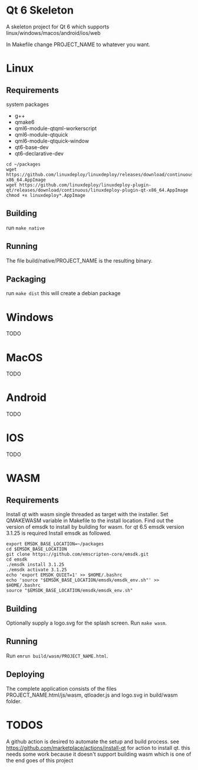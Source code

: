 # Qt 6 Skeleton

A skeleton project for Qt 6 which supports linux/windows/macos/android/ios/web

In Makefile change PROJECT_NAME to whatever you want.

# Linux

## Requirements
system packages
 - g++
 - qmake6
 - qml6-module-qtqml-workerscript
 - qml6-module-qtquick
 - qml6-module-qtquick-window
 - qt6-base-dev
 - qt6-declarative-dev

```
cd ~/packages
wget https://github.com/linuxdeploy/linuxdeploy/releases/download/continuous/linuxdeploy-x86_64.AppImage
wget https://github.com/linuxdeploy/linuxdeploy-plugin-qt/releases/download/continuous/linuxdeploy-plugin-qt-x86_64.AppImage
chmod +x linuxdeploy*.AppImage
```

## Building
run `make native`

## Running
The file build/native/PROJECT_NAME is the resulting binary.

## Packaging
run `make dist`
this will create a debian package

# Windows

TODO

# MacOS

TODO

# Android

TODO

# IOS

TODO

# WASM

## Requirements
Install qt with wasm single threaded as target with the installer.
Set QMAKEWASM variable in Makefile to the install location.
Find out the version of emsdk to install by building for wasm.
for qt 6.5 emsdk version 3.1.25 is required
Install emsdk as followed.
```
export EMSDK_BASE_LOCATION=~/packages
cd $EMSDK_BASE_LOCATION
git clone https://github.com/emscripten-core/emsdk.git
cd emsdk
./emsdk install 3.1.25
./emsdk activate 3.1.25
echo 'export EMSDK_QUIET=1' >> $HOME/.bashrc
echo 'source "$EMSDK_BASE_LOCATION/emsdk/emsdk_env.sh"' >> $HOME/.bashrc
source "$EMSDK_BASE_LOCATION/emsdk/emsdk_env.sh"
```

## Building
Optionally supply a logo.svg for the splash screen.
Run `make wasm`.

## Running
Run `emrun build/wasm/PROJECT_NAME.html`.

## Deploying
The complete application consists of the files PROJECT_NAME.html/js/wasm, qtloader.js and logo.svg in build/wasm folder.

# TODOS
A github action is desired to automate the setup and build process.
	see https://github.com/marketplace/actions/install-qt for action to install qt.
		this needs some work because it doesn't support building wasm which is one of the end goes of this project
